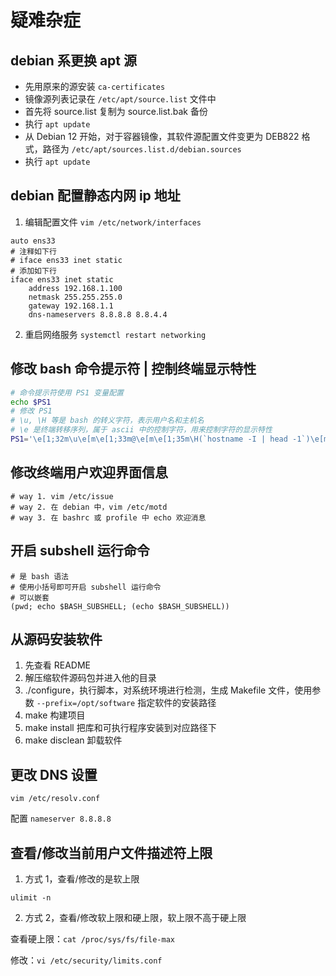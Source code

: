 # 疑难杂症

## debian 系更换 apt 源

- 先用原来的源安装 `ca-certificates`
- 镜像源列表记录在 `/etc/apt/source.list` 文件中
- 首先将 source.list 复制为 source.list.bak 备份
- 执行 `apt update`
- 从 Debian 12 开始，对于容器镜像，其软件源配置文件变更为 DEB822 格式，路径为 `/etc/apt/sources.list.d/debian.sources`
- 执行 `apt update`

## debian  配置静态内网 ip 地址

1. 编辑配置文件 `vim /etc/network/interfaces`

```plaintext
auto ens33
# 注释如下行
# iface ens33 inet static
# 添加如下行
iface ens33 inet static
	address 192.168.1.100
	netmask 255.255.255.0
	gateway 192.168.1.1
	dns-nameservers 8.8.8.8 8.8.4.4
```

2. 重启网络服务 `systemctl restart networking`

## 修改 bash 命令提示符 | 控制终端显示特性

```bash
# 命令提示符使用 PS1 变量配置
echo $PS1
# 修改 PS1
# \u, \H 等是 bash 的转义字符，表示用户名和主机名
# \e 是终端转移序列，属于 ascii 中的控制字符，用来控制字符的显示特性
PS1='\e[1;32m\u\e[m\e[1;33m@\e[m\e[1;35m\H(`hostname -I | head -1`)\e[m\e[4m:`pwd`\e[m\$\n'
```

## 修改终端用户欢迎界面信息

```shell
# way 1. vim /etc/issue
# way 2. 在 debian 中，vim /etc/motd
# way 3. 在 bashrc 或 profile 中 echo 欢迎消息
```

## 开启 subshell 运行命令

```shell
# 是 bash 语法
# 使用小括号即可开启 subshell 运行命令
# 可以嵌套
(pwd; echo $BASH_SUBSHELL; (echo $BASH_SUBSHELL))
```

## 从源码安装软件

1. 先查看 README
2. 解压缩软件源码包并进入他的目录
3. ./configure，执行脚本，对系统环境进行检测，生成 Makefile 文件，使用参数 `--prefix=/opt/software` 指定软件的安装路径
4. make 构建项目
5. make install 把库和可执行程序安装到对应路径下
6. make disclean 卸载软件

## 更改 DNS 设置

`vim /etc/resolv.conf`

配置 `nameserver 8.8.8.8`

## 查看/修改当前用户文件描述符上限

1. 方式 1，查看/修改的是软上限

`ulimit -n`

2. 方式 2，查看/修改软上限和硬上限，软上限不高于硬上限

查看硬上限：`cat /proc/sys/fs/file-max`

修改：`vi /etc/security/limits.conf`

